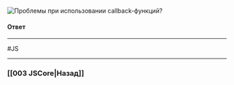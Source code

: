 ![Проблемы при использовании callback-функций?](https://youtu.be/t0sdlbA6yA8?t=540)

#### Ответ

___
 #JS 

___

### [[003 JSCore|Назад]]